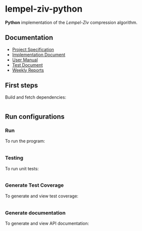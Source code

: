 # lempel-ziv-python

<b>Python</b> implementation of the <i>Lempel-Ziv</i> compression algorithm.

## Documentation

- [Project Specification](./specs/specification.md)
- [Implementation Document](./specs/implementation.md)
- [User Manual](./specs/manual.md)
- [Test Document](https://casimirlaine.github.io/lempel-ziv-python/)
- [Weekly Reports](./specs/weekly)

## First steps

Build and fetch dependencies:

```bash
```

## Run configurations

### Run

To run the program:

```bash
```

### Testing

To run unit tests:

```bash
```

### Generate Test Coverage

To generate and view test coverage:

```bash
```

### Generate documentation

To generate and view API documentation:

```bash
```
